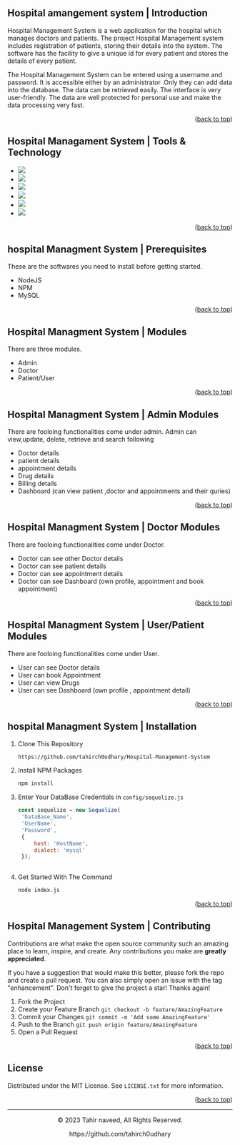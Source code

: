 <a name="readme-top"></a>
## Hospital amangement system | Introduction

Hospital Management System is a web application for the hospital which manages doctors and patients. The project Hospital Management system includes registration of patients, storing their details into the system. The software has the facility to give a unique id for every patient and stores the details of every patient.

The Hospital Management System can be entered using a username and password. It is accessible either by an administrator .Only they can add data into the database. The data can be retrieved easily. The interface is very user-friendly. The data are well protected for personal use and make the data processing very fast.

<p align="right">(<a href="#readme-top">back to top</a>)</p>

## Hospital Managament System | Tools & Technology

* <img src="https://img.shields.io/badge/HTML5-E34F26?style=for-the-badge&logo=html5&logoColor=white" />
* <img src="https://img.shields.io/badge/CSS3-1572B6?style=for-the-badge&logo=css3&logoColor=white" />
* <img src="https://img.shields.io/badge/JavaScript-323330?style=for-the-badge&logo=javascript&logoColor=F7DF1E"/>
* <img src="https://img.shields.io/badge/Node.js-43853D?style=for-the-badge&logo=node.js&logoColor=white"/>
* <img src="https://img.shields.io/badge/sequelize-323330?style=for-the-badge&logo=sequelize&logoColor=blue"/>
* <img src="https://img.shields.io/badge/Visual_Studio_Code-0078D4?style=for-the-badge&logo=visual%20studio%20code&logoColor=white" />

<p align="right">(<a href="#readme-top">back to top</a>)</p>

## hospital Managment System | Prerequisites

These are the softwares you need to install before getting started.
- NodeJS
- NPM
- MySQL

<p align="right">(<a href="#readme-top">back to top</a>)</p>

## Hospital Managment System | Modules

There are three modules.
- Admin
- Doctor
- Patient/User

<p align="right">(<a href="#readme-top">back to top</a>)</p>

## Hospital Managment System | Admin Modules 

There are fooloing functionalities come under admin. Admin can view,update, delete, retrieve and search following
- Doctor details
- patient details
- appointment details
- Drug details
- Billing details
- Dashboard (can view patient ,doctor and appointments and their quries)

<p align="right">(<a href="#readme-top">back to top</a>)</p>

## Hospital Managment System | Doctor Modules 

There are fooloing functionalities come under Doctor.
- Doctor can see other Doctor details
- Doctor can see patient details
- Doctor can see appointment details
- Doctor can see Dashboard (own profile, appointment and book appointment)

<p align="right">(<a href="#readme-top">back to top</a>)</p>

## Hospital Managment System | User/Patient Modules 

There are fooloing functionalities come under User.
- User can see Doctor details
- User can book Appointment
- User can view Drugs
- User can see Dashboard (own profile , appointment detail)

<p align="right">(<a href="#readme-top">back to top</a>)</p>

## hospital Managment System | Installation
  
1. Clone This Repository

   ```sh
   https://github.com/tahirch0udhary/Hospital-Management-System

2. Install NPM Packages
   ```sh
   npm install 

3. Enter Your DataBase Credentials in `config/sequelize.js`
   ```js
   const sequelize = new Sequelize(
    'DataBase_Name',
    'UserName',
    'Password',
    {
        host: 'HostName',
        dialect: 'mysql'
    });
    

4. Get Started With The Command
   ```sh
   node index.js 

<p align="right">(<a href="#readme-top">back to top</a>)</p>

## Hospital Management System | Contributing

Contributions are what make the open source community such an amazing place to learn, inspire, and create. Any contributions you make are **greatly appreciated**.

If you have a suggestion that would make this better, please fork the repo and create a pull request. You can also simply open an issue with the tag "enhancement".
Don't forget to give the project a star! Thanks again!

1. Fork the Project
2. Create your Feature Branch `git checkout -b feature/AmazingFeature`
3. Commit your Changes `git commit -m 'Add some AmazingFeature'`
4. Push to the Branch `git push origin feature/AmazingFeature`
5. Open a Pull Request

<p align="right">(<a href="#readme-top">back to top</a>)</p>




## License

Distributed under the MIT License. See `LICENSE.txt` for more information.

<p align="right">(<a href="#readme-top">back to top</a>)</p>

---
<p align="center"> © 2023 Tahir naveed, All Rights Reserved. </p>
<p align="center">
https://github.com/tahirch0udhary
</p>